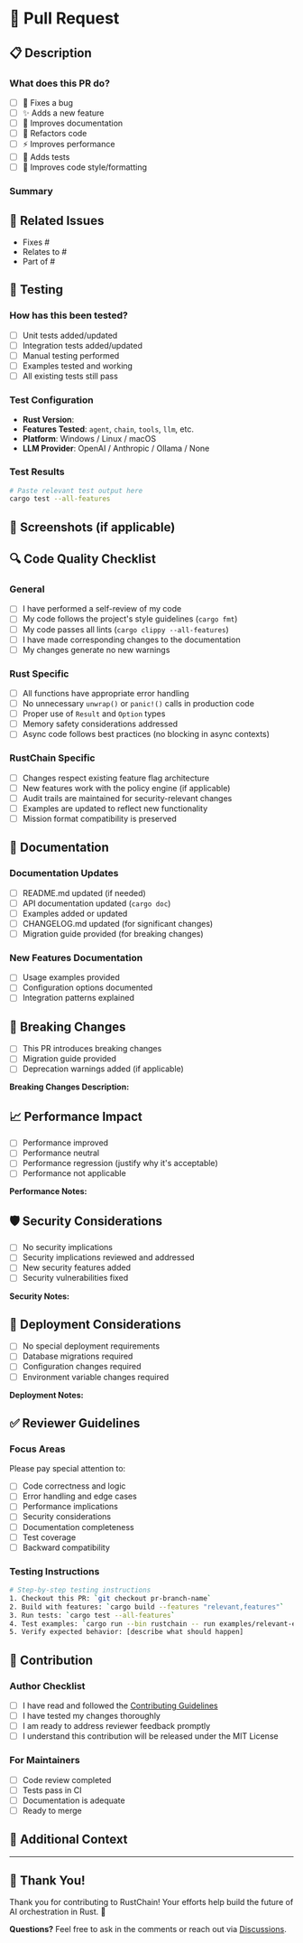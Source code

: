 # 🚀 Pull Request

## 📋 **Description**
<!-- Provide a clear and concise description of what this PR does -->

### **What does this PR do?**
- [ ] 🐛 Fixes a bug
- [ ] ✨ Adds a new feature  
- [ ] 📖 Improves documentation
- [ ] 🔧 Refactors code
- [ ] ⚡ Improves performance
- [ ] 🧪 Adds tests
- [ ] 🎨 Improves code style/formatting

### **Summary**
<!-- Brief explanation of the changes -->

## 🔗 **Related Issues**
<!-- Link to related issues using keywords like "Fixes #123" or "Closes #456" -->
- Fixes #
- Relates to #
- Part of #

## 🧪 **Testing**

### **How has this been tested?**
- [ ] Unit tests added/updated
- [ ] Integration tests added/updated  
- [ ] Manual testing performed
- [ ] Examples tested and working
- [ ] All existing tests still pass

### **Test Configuration**
<!-- Describe the test environment and configuration -->
- **Rust Version**: 
- **Features Tested**: `agent`, `chain`, `tools`, `llm`, etc.
- **Platform**: Windows / Linux / macOS
- **LLM Provider**: OpenAI / Anthropic / Ollama / None

### **Test Results**
```bash
# Paste relevant test output here
cargo test --all-features
```

## 📸 **Screenshots** (if applicable)
<!-- Add screenshots for UI changes or visual improvements -->

## 🔍 **Code Quality Checklist**

### **General**
- [ ] I have performed a self-review of my code
- [ ] My code follows the project's style guidelines (`cargo fmt`)
- [ ] My code passes all lints (`cargo clippy --all-features`)
- [ ] I have made corresponding changes to the documentation
- [ ] My changes generate no new warnings

### **Rust Specific**
- [ ] All functions have appropriate error handling
- [ ] No unnecessary `unwrap()` or `panic!()` calls in production code
- [ ] Proper use of `Result` and `Option` types
- [ ] Memory safety considerations addressed
- [ ] Async code follows best practices (no blocking in async contexts)

### **RustChain Specific**
- [ ] Changes respect existing feature flag architecture
- [ ] New features work with the policy engine (if applicable)
- [ ] Audit trails are maintained for security-relevant changes
- [ ] Examples are updated to reflect new functionality
- [ ] Mission format compatibility is preserved

## 📝 **Documentation**

### **Documentation Updates**
- [ ] README.md updated (if needed)
- [ ] API documentation updated (`cargo doc`)
- [ ] Examples added or updated
- [ ] CHANGELOG.md updated (for significant changes)
- [ ] Migration guide provided (for breaking changes)

### **New Features Documentation**
<!-- For new features, describe what documentation was added -->
- [ ] Usage examples provided
- [ ] Configuration options documented
- [ ] Integration patterns explained

## 🚨 **Breaking Changes**
<!-- Describe any breaking changes and migration path -->
- [ ] This PR introduces breaking changes
- [ ] Migration guide provided
- [ ] Deprecation warnings added (if applicable)

**Breaking Changes Description:**
<!-- If there are breaking changes, describe them here -->

## 📈 **Performance Impact**
<!-- Describe any performance implications -->
- [ ] Performance improved
- [ ] Performance neutral  
- [ ] Performance regression (justify why it's acceptable)
- [ ] Performance not applicable

**Performance Notes:**
<!-- Describe performance testing done or considerations -->

## 🛡️ **Security Considerations**
<!-- Address any security implications -->
- [ ] No security implications
- [ ] Security implications reviewed and addressed
- [ ] New security features added
- [ ] Security vulnerabilities fixed

**Security Notes:**
<!-- Describe security testing done or considerations -->

## 🎯 **Deployment Considerations**
<!-- Any special deployment or configuration considerations -->
- [ ] No special deployment requirements
- [ ] Database migrations required
- [ ] Configuration changes required
- [ ] Environment variable changes required

**Deployment Notes:**
<!-- Describe any deployment considerations -->

## ✅ **Reviewer Guidelines**

### **Focus Areas**
Please pay special attention to:
- [ ] Code correctness and logic
- [ ] Error handling and edge cases
- [ ] Performance implications
- [ ] Security considerations
- [ ] Documentation completeness
- [ ] Test coverage
- [ ] Backward compatibility

### **Testing Instructions**
<!-- Specific instructions for reviewers on how to test this PR -->
```bash
# Step-by-step testing instructions
1. Checkout this PR: `git checkout pr-branch-name`
2. Build with features: `cargo build --features "relevant,features"`
3. Run tests: `cargo test --all-features`  
4. Test examples: `cargo run --bin rustchain -- run examples/relevant-example.yaml`
5. Verify expected behavior: [describe what should happen]
```

## 🤝 **Contribution**

### **Author Checklist**
- [ ] I have read and followed the [Contributing Guidelines](../CONTRIBUTING.md)
- [ ] I have tested my changes thoroughly
- [ ] I am ready to address reviewer feedback promptly
- [ ] I understand this contribution will be released under the MIT License

### **For Maintainers**
- [ ] Code review completed
- [ ] Tests pass in CI
- [ ] Documentation is adequate
- [ ] Ready to merge

## 💬 **Additional Context**
<!-- Add any other context about the pull request here -->

---

## 🎉 **Thank You!**
Thank you for contributing to RustChain! Your efforts help build the future of AI orchestration in Rust. 🦀

**Questions?** Feel free to ask in the comments or reach out via [Discussions](../../discussions).